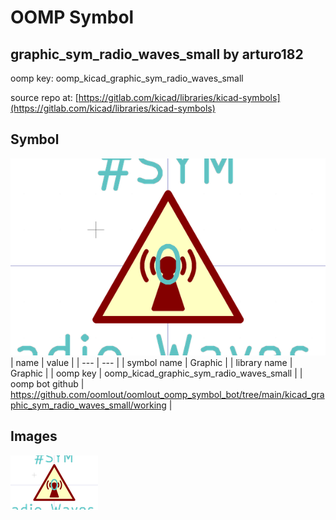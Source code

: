 # OOMP Symbol  
## graphic_sym_radio_waves_small  by arturo182  
  
oomp key: oomp_kicad_graphic_sym_radio_waves_small  
  
source repo at: [https://gitlab.com/kicad/libraries/kicad-symbols](https://gitlab.com/kicad/libraries/kicad-symbols)  
## Symbol  
  
[![working.png](working_600.png)](working.png)  
| name | value | 
| --- | --- | 
| symbol name | Graphic | 
| library name | Graphic | 
| oomp key | oomp_kicad_graphic_sym_radio_waves_small | 
| oomp bot github | https://github.com/oomlout/oomlout_oomp_symbol_bot/tree/main/kicad_graphic_sym_radio_waves_small/working | 
## Images  
  
[![working.png](working_140.png)](working.png)  
